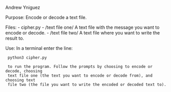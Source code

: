 Andrew Yniguez 

Purpose: Encode or decode a text file.

Files: - cipher.py
       - /text file one/ A text file with the message you want to encode or decode.
       - /text file two/ A text file where you want to write the result to.

Use: In a terminal enter the line: 

     python3 cipher.py

     to run the program. Follow the prompts by choosing to encode or decode, choosing 
     text file one (the text you want to encode or decode from), and choosing text 
     file two (the file you want to write the encoded or decoded text to).
